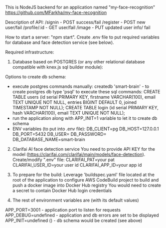 This is NodeJS backend for an application named "my-face-recognition"
https://github.com/MFarkha/my-face-recognition

Description of API:
/signin - POST success/fail
/register - POST new user/fail
/profile/:id - GET user/fail
/image - PUT  updated user info/ fail

How to start a server: "npm start".
Create .env file to put required variables for database and face detection service (see below).

Required infrastructure:
1. Database based on POSTGRES (or any other relational database compatible with knex.js sql builder module):

Options to create db schema:
- execute postgres commands manually:
    createdb 'smart-brain' - to create postgres db
    type 'psql' to execute these sql commands:
    CREATE TABLE users (id serial PRIMARY KEY, firstname VARCHAR(100), email TEXT UNIQUE NOT NULL, entries BIGINT DEFAULT 0, joined TIMESTAMP NOT NULL);
    CREATE TABLE login (id serial PRIMARY KEY, hash VARCHAR(100), email TEXT UNIQUE NOT NULL);
- run the application along with APP_INIT=1 variable to let it to create db schema
- ENV variables (to put into .env file):
DB_CLIENT=pg
DB_HOST=127.0.0.1
DB_PORT=5432
DB_USER=
DB_PASSWORD=
DB_DATABASE_NAME=smart-brain

2. Clarifai AI face detection service
You need to provide API KEY for the model (https://clarifai.com/clarifai/main/models/face-detection).
Create/modify ".env" file:
CLARIFAI_PAT=your pat
CLARIFAI_USER_ID=your user id
CLARIFAI_APP_ID=your app id

3. To prepare for the build:
Leverage 'buildspec.yaml' file located at the root of the application to configure AWS CodeBuild project to build and push a docker image into Docker Hub registry
You would need to create a secret to contain Docker Hub login credentials

4. The rest of environment variables are (with its default values)

APP_PORT=3001 - application port to listen for requests
APP_DEBUG=undefined - application and db errors are set to be displayed
APP_INIT=undefined () - db schema would be created (see above)
